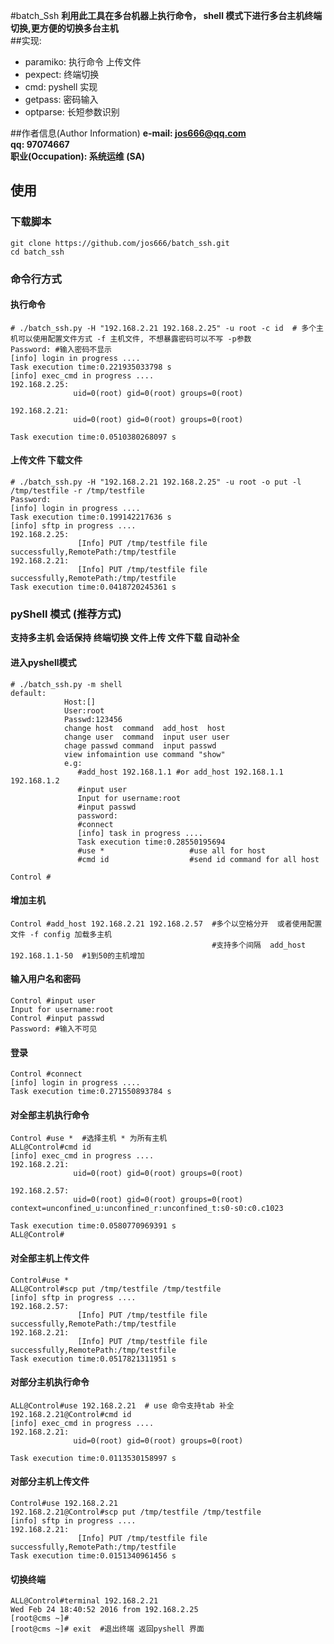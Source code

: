 #batch_Ssh
**利用此工具在多台机器上执行命令， shell 模式下进行多台主机终端切换,更方便的切换多台主机**<br>
##实现:
- paramiko: 执行命令 上传文件
- pexpect: 终端切换
- cmd: pyshell 实现
- getpass: 密码输入
- optparse: 长短参数识别

##作者信息(Author Information)
**e-mail: jos666@qq.com <br>
qq: 97074667      <br>
职业(Occupation): 系统运维 (SA)**<br>

## 使用

### 下载脚本
```
git clone https://github.com/jos666/batch_ssh.git
cd batch_ssh
```

### 命令行方式
#### 执行命令
```
# ./batch_ssh.py -H "192.168.2.21 192.168.2.25" -u root -c id  # 多个主机可以使用配置文件方式 -f 主机文件, 不想暴露密码可以不写 -p参数
Password: #输入密码不显示
[info] login in progress ....  
Task execution time:0.221935033798 s
[info] exec_cmd in progress ....
192.168.2.25:
              uid=0(root) gid=0(root) groups=0(root)

192.168.2.21:
              uid=0(root) gid=0(root) groups=0(root)

Task execution time:0.0510380268097 s

```
#### 上传文件 下载文件
```
# ./batch_ssh.py -H "192.168.2.21 192.168.2.25" -u root -o put -l /tmp/testfile -r /tmp/testfile
Password: 
[info] login in progress ....
Task execution time:0.199142217636 s
[info] sftp in progress ....
192.168.2.25:
               [Info] PUT /tmp/testfile file successfully,RemotePath:/tmp/testfile
192.168.2.21:
               [Info] PUT /tmp/testfile file successfully,RemotePath:/tmp/testfile
Task execution time:0.0418720245361 s
```

### pyShell 模式  (推荐方式)
**支持多主机 会话保持 终端切换 文件上传 文件下载 自动补全**
#### 进入pyshell模式
```
# ./batch_ssh.py -m shell
default:
            Host:[]
            User:root
            Passwd:123456
            change host  command  add_host  host
            change user  command  input user user
            chage passwd command  input passwd
            view infomaintion use command "show"
            e.g:
               #add_host 192.168.1.1 #or add_host 192.168.1.1 192.168.1.2
               #input user
               Input for username:root
               #input passwd
               password:
               #connect
               [info] task in progress ....
               Task execution time:0.28550195694
               #use *                   #use all for host
               #cmd id                  #send id command for all host
           
Control #
```
#### 增加主机
```
Control #add_host 192.168.2.21 192.168.2.57  #多个以空格分开  或者使用配置文件 -f config 加载多主机
                                             #支持多个间隔  add_host 192.168.1.1-50  #1到50的主机增加
```
#### 输入用户名和密码
```
Control #input user
Input for username:root
Control #input passwd
Password: #输入不可见
```

#### 登录
```
Control #connect
[info] login in progress ....
Task execution time:0.271550893784 s
```
#### 对全部主机执行命令
```
Control #use *  #选择主机 * 为所有主机
ALL@Control#cmd id
[info] exec_cmd in progress ....
192.168.2.21:
              uid=0(root) gid=0(root) groups=0(root)

192.168.2.57:
              uid=0(root) gid=0(root) groups=0(root) context=unconfined_u:unconfined_r:unconfined_t:s0-s0:c0.c1023

Task execution time:0.0580770969391 s
ALL@Control#
```
#### 对全部主机上传文件
```
Control#use *
ALL@Control#scp put /tmp/testfile /tmp/testfile
[info] sftp in progress ....
192.168.2.57:
               [Info] PUT /tmp/testfile file successfully,RemotePath:/tmp/testfile
192.168.2.21:
               [Info] PUT /tmp/testfile file successfully,RemotePath:/tmp/testfile
Task execution time:0.0517821311951 s
```

#### 对部分主机执行命令
```
ALL@Control#use 192.168.2.21  # use 命令支持tab 补全
192.168.2.21@Control#cmd id
[info] exec_cmd in progress ....
192.168.2.21:
              uid=0(root) gid=0(root) groups=0(root)

Task execution time:0.0113530158997 s
```

#### 对部分主机上传文件
```
Control#use 192.168.2.21
192.168.2.21@Control#scp put /tmp/testfile /tmp/testfile
[info] sftp in progress ....
192.168.2.21:
               [Info] PUT /tmp/testfile file successfully,RemotePath:/tmp/testfile
Task execution time:0.0151340961456 s
```

#### 切换终端
```
ALL@Control#terminal 192.168.2.21
Wed Feb 24 18:40:52 2016 from 192.168.2.25
[root@cms ~]# 
[root@cms ~]# exit  #退出终端 返回pyshell 界面
```
